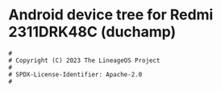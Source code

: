 # Android device tree for Redmi 2311DRK48C (duchamp)

```
#
# Copyright (C) 2023 The LineageOS Project
#
# SPDX-License-Identifier: Apache-2.0
#
```
